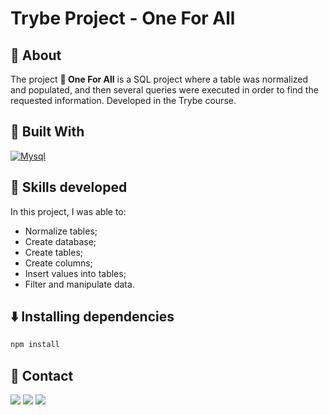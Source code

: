 # Trybe Project -  One For All

## 📝 About

The project **🐬 One For All** is a SQL project where a table was normalized and populated, and then several queries were executed in order to find the requested information. Developed in the Trybe course.

## 🚀 Built With

[![Mysql][Mysql]][Mysql-url]

## 📌 Skills developed

In this project, I was able to:

- Normalize tables;
- Create database;
- Create tables;
- Create columns;
- Insert values ​​into tables;
- Filter and manipulate data.
  
## ⬇️ Installing dependencies


  ```bash
  npm install
  ``` 

## 💬 Contact

<div>
  <a href = "https://wa.me/41999240022"><img src="https://img.shields.io/badge/WhatsApp-25D366?style=for-the-badge&logo=whatsapp&logoColor=white" target="_blank"></a>
  <a href = "mailto:varelathierry@gmail.com"><img src="https://img.shields.io/badge/-Gmail-%23333?style=for-the-badge&logo=gmail&logoColor=white" target="_blank"></a>
  <a href="https://www.linkedin.com/in/varela-thierry" target="_blank"><img src="https://img.shields.io/badge/-LinkedIn-%230077B5?style=for-the-badge&logo=linkedin&logoColor=white"
</div>

[Mysql]: https://img.shields.io/badge/MySQL-00000F?style=for-the-badge&logo=mysql&logoColor=white
[Mysql-url]: https://dev.mysql.com/doc/
